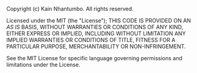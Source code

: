 Copyright (c) Kain Nhantumbo. All rights reserved.

Licensed under the MIT (the "License");
THIS CODE IS PROVIDED ON AN _AS IS_ BASIS, WITHOUT WARRANTIES OR CONDITIONS OF ANY
KIND, EITHER EXPRESS OR IMPLIED, INCLUDING WITHOUT LIMITATION ANY IMPLIED
WARRANTIES OR CONDITIONS OF TITLE, FITNESS FOR A PARTICULAR PURPOSE,
MERCHANTABILITY OR NON-INFRINGEMENT.

See the MIT License for specific language governing permissions
and limitations under the License.
